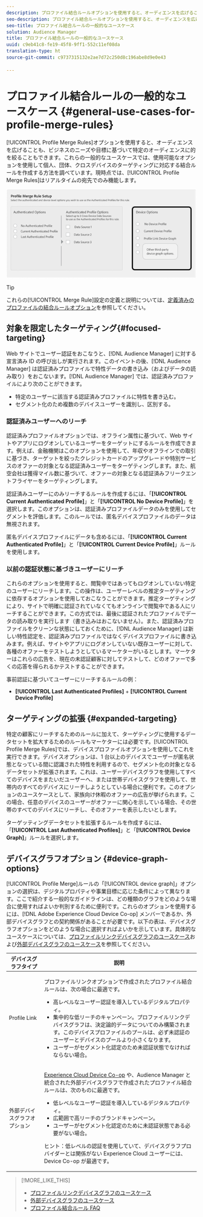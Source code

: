 ```yaml
---
description: プロファイル結合ルールオプションを使用すると、オーディエンスを広げることも、ビジネスのニーズや目標に基づいて特定のオーディエンスに的を絞ることもできます。これらの一般的なユースケースでは、使用可能なオプションを使用して個人、団体、クロスデバイスのターゲティングに対応する結合ルールを作成する方法を調べています。現時点では、プロファイル結合ルールはリアルタイムの宛先でのみ機能します。
seo-description: プロファイル結合ルールオプションを使用すると、オーディエンスを広げることも、ビジネスのニーズや目標に基づいて特定のオーディエンスに的を絞ることもできます。これらの一般的なユースケースでは、使用可能なオプションを使用して個人、団体、クロスデバイスのターゲティングに対応する結合ルールを作成する方法を調べています。現時点では、プロファイル結合ルールはリアルタイムの宛先でのみ機能します。
seo-title: プロファイル結合ルールの一般的なユースケース
solution: Audience Manager
title: プロファイル結合ルールの一般的なユースケース
uuid: c9eb41c8-fe19-45f8-9ff1-552c11ef08da
translation-type: ht
source-git-commit: c9737315132e2ae7d72c250d8c196abe8d9e0e43

---
```



# プロファイル結合ルールの一般的なユースケース {#general-use-cases-for-profile-merge-rules}

[!UICONTROL Profile Merge Rules]オプションを使用すると、オーディエンスを広げることも、ビジネスのニーズや目標に基づいて特定のオーディエンスに的を絞ることもできます。これらの一般的なユースケースでは、使用可能なオプションを使用して個人、団体、クロスデバイスのターゲティングに対応する結合ルールを作成する方法を調べています。現時点では、[!UICONTROL Profile Merge Rules]はリアルタイムの宛先でのみ機能します。

![](assets/merge-rules-options.png)

>[!TIP]
>
>これらの[!UICONTROL Merge Rule]設定の定義と説明については、[定義済みのプロファイルの結合ルールオプション](../../features/profile-merge-rules/merge-rule-definitions.md)を参照してください。

## 対象を限定したターゲティング{#focused-targeting}

Web サイトでユーザー認証をおこなうと、[!DNL Audience Manager] に対する宣言済み ID の呼び出しが実行されます。このイベントの後、[!DNL Audience Manager] は認証済みプロファイルで特性データの書き込み（およびデータの読み取り）をおこないます。[!DNL Audience Manager] では、認証済みプロファイルにより次のことができます。

* 特定のユーザーに該当する認証済みプロファイルに特性を書き込む。
* セグメント化のため複数のデバイスユーザーを識別し、区別する。

### 認証済みユーザーへのリーチ

認証済みプロファイルオプションでは、オフライン属性に基づいて、Web サイトやアプリにログオンしているユーザーをターゲットにするルールを作成できます。例えば、金融機関はこのオプションを使用して、年収やオフラインでの取引に基づき、ターゲットを絞ったクレジットカードのアップグレードや特別サービスのオファーの対象となる認証済みユーザーをターゲティングします。また、航空会社は獲得マイル数に基づいて、オファーの対象となる認証済みフリークエントフライヤーをターゲティングします。

認証済みユーザーにのみリーチするルールを作成するには、「**[!UICONTROL Current Authenticated Profile]**」と「**[!UICONTROL No Device Profile]**」を選択します。このオプションは、認証済みプロファイルデータのみを使用してセグメントを評価します。このルールでは、匿名デバイスプロファイルのデータは無視されます。

匿名デバイスプロファイルにデータも含めるには、「**[!UICONTROL Current Authenticated Profile]**」と「**[!UICONTROL Current Device Profile]**」ルールを使用します。

### 以前の認証状態に基づきユーザーにリーチ

これらのオプションを使用すると、閲覧中ではあってもログオンしていない特定のユーザーにリーチします。この操作は、ユーザーレベルの推定ターゲティングに依存するオプションを使用しておこなうことができます。推定ターゲティングにより、サイトで明確に認証されていなくてもオンラインで閲覧中である人にリーチすることができます。この方式では、最後に認証されたプロファイルでデータの読み取りを実行します（書き込みはおこないません）。また、認証済みプロファイルをクリーンな状態にしておくために、[!DNL Audience Manager] は新しい特性認定を、認証済みプロファイルではなくデバイスプロファイルに書き込みます。例えば、サイトやアプリにログオンしていない既存ユーザーに対して、各種のオファーをテストしようとしているマーケターがいるとします。マーケターはこれらの広告を、現在の未認証顧客に対してテストして、どのオファーで多くの応答を得られるかテストすることができます。

事前認証に基づいてユーザーにリーチするルールの例：

* **[!UICONTROL Last Authenticated Profiles]** + **[!UICONTROL Current Device Profile]**

## ターゲティングの拡張 {#expanded-targeting}

特定の顧客にリーチするためのルールに加えて、ターゲティングに使用するデータセットを拡大するためのルールもマーケターには必要です。[!UICONTROL Profile Merge Rules]では、デバイスプロファイルオプションを使用してこれを実行できます。デバイスオプションは、1 台以上のデバイスでユーザーが匿名状態となっている間に認識された特性を利用するので、セグメント化の対象となるデータセットが拡張されます。これは、ユーザーデバイスグラフを使用してすべてのデバイスをまたいだユーザーへ、または世帯デバイスグラフを使用して、世帯内のすべてのデバイスにリーチしようとしている場合に便利です。このオプションのユースケースとして、家族向け休暇のオファーの広告が挙げられます。この場合、任意のデバイスのユーザーがオファーに関心を示している場合、その世帯のすべてのデバイスにリーチし、そのオファーを表示したいとします。

ターゲッティングデータセットを拡張するルールを作成するには、「**[!UICONTROL Last Authenticated Profiles]**」と「**[!UICONTROL Device Graph]**」ルールを選択します。

<!-- 

<p>Rules that use the device graph option extend your data set even further. With the device graph option, <span class="keyword"> Audience Manager</span> relies on the device profiles aggregated from the last 3 devices that a visitor used for authentication to your site. The device graph rules include: </p> 
<p> 
 <ul id="ul_3008B6AF16EC408F98EC4088111281FB"> 
  <li id="li_FA2087F1ED454CD0B9E09656B79ED23B"> <b><span class="uicontrol"> Current Authenticated Profiles</span></b> + <b><span class="uicontrol"> Profile Merge Device Graph</span></b> or a Co-op device graph option </li> 
  <li id="li_001A8DB517CB4EE394DBD530F2080FD5"> <b><span class="uicontrol"> Last Authenticated Profiles</span></b> + <b><span class="uicontrol"> Profile Merge Device Graph</span></b> or a Co-op device graph option </li> 
 </ul> </p> 
<p> 
 <note type="tip">
  Create a simple rule with 
  <b><span class="uicontrol"> No Authenticated Profile</span></b> + 
  <b><span class="uicontrol"> Current Device Profile</span></b> when you're still developing a strategy and are unsure about which options to choose or if your site doesn't use authentication. 
 </note> </p>

 -->

## デバイスグラフオプション {#device-graph-options}

[!UICONTROL Profile Merge]ルールの「[!UICONTROL device graph]」オプションの選択は、デジタルプロパティや事業目標に応じた条件によって異なります。ここで紹介する一般的なガイドラインは、どの種類のグラフをどのような場合に使用すればよいか判別するために便利です。これらのオプションを使用するには、[!DNL Adobe Experience Cloud Device Co-op] メンバーであるか、外部デバイスグラフとの契約関係があることが必要です。以下の表は、デバイスグラフオプションをどのような場合に選択すればよいかを示しています。具体的なユースケースについては、[プロファイルリンクデバイスグラフのユースケース](../../features/profile-merge-rules/profile-link-use-case.md)および[外部デバイスグラフのユースケース](../../features/profile-merge-rules/external-graph-use-cases.md)を参照してください。

<table id="table_66D9152D4FF040A186003272D456625D"> 
 <thead> 
  <tr> 
   <th colname="col1" class="entry"> デバイスグラフタイプ </th> 
   <th colname="col2" class="entry"> 説明 </th> 
  </tr>
 </thead>
 <tbody> 
  <tr> 
   <td colname="col1"> <p><span class="wintitle"> Profile Link</span> </p> </td> 
   <td colname="col2"> <p><span class="wintitle">プロファイルリンク</span>オプションで作成された<span class="wintitle">プロファイル結合</span>ルールは、次の場合に最適です。 </p> <p> 
     <ul id="ul_FF44FA894BB2448887C8EDA9C8407EF9"> 
      <li id="li_E22505210C664FE6A9AA7C61244B36DA">高レベルなユーザー認証を導入しているデジタルプロパティ。 </li> 
      <li id="li_BE7112EE611E4DEB95B5C0A2852BFA97">集中的な低リーチのキャンペーン。<span class="wintitle">プロファイルリンク</span>デバイスグラフは、決定論的データについてのみ構築されます。このデバイスプロファイルのプールは、必ず未認証のユーザーとデバイスのプールより小さくなります。 </li> 
      <li id="li_5FD9E936A72A4EFE80E694FA2E08E385">ユーザーがセグメント化認定のため未認証状態でなければならない場合。 </li> 
     </ul> </p> </td> 
  </tr> 
  <tr> 
   <td colname="col1"> <p>外部デバイスグラフオプション </p> </td> 
   <td colname="col2"> <p><a href="https://marketing.adobe.com/resources/help/ja_JP/mcdc/" format="https" scope="external">Experience Cloud Device Co-op</a> や、<span class="keyword">Audience Manager</span> と統合された外部デバイスグラフで作成された<span class="wintitle">プロファイル結合</span>ルールは、次のものに最適です。 </p> <p> 
     <ul id="ul_D76D773988604A619FA4A3BF37F910F0"> 
      <li id="li_969A0755A9E34CBEB2F7331C137B9A26">低レベルなユーザー認証を導入しているデジタルプロパティ。 </li> 
      <li id="li_AC78C8B4AD5340FFAC44FE851096C6A6">広範囲で高リーチのブランドキャンペーン。 </li> 
      <li id="li_14AEC54CE34440889A3A36324EC6F497">ユーザーがセグメント化認定のために未認証状態である必要がない場合。 </li> 
     </ul> </p> <p> <p>ヒント：低レベルの認証を使用していて、デバイスグラフプロバイダーとは関係がない <span class="keyword">Experience Cloud</span> ユーザーには、<span class="keyword">Device Co-op</span> が最適です。 </p> </p> </td> 
  </tr> 
 </tbody> 
</table>

>[!MORE_LIKE_THIS]
>
>* [プロファイルリンクデバイスグラフのユースケース](../../features/profile-merge-rules/profile-link-use-case.md)
>* [ 外部デバイスグラフのユースケース](../../features/profile-merge-rules/external-graph-use-cases.md)
>* [プロファイル結合ルール FAQ](../../faq/faq-profile-merge.md)

